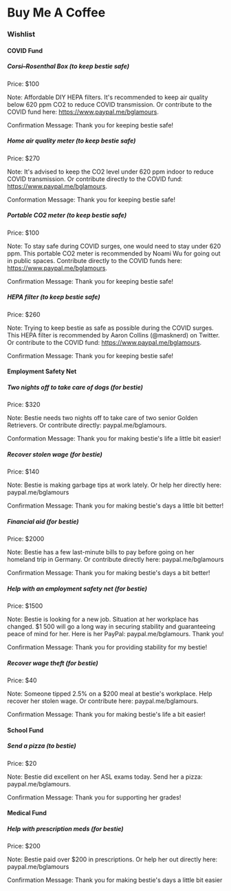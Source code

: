 # Buy Me A Coffee
### Wishlist
#### COVID Fund
##### Corsi–Rosenthal Box (to keep bestie safe)
Price: $100

Note: Affordable DIY HEPA filters. It's recommended to keep air quality below 620 ppm CO2 to reduce COVID transmission. Or contribute to the COVID fund here: https://www.paypal.me/bglamours.

Confirmation Message: Thank you for keeping bestie safe!
##### Home air quality meter (to keep bestie safe)
Price: $270

Note: It's advised to keep the CO2 level under 620 ppm indoor to reduce COVID transmission. Or contribute directly to the COVID fund: https://www.paypal.me/bglamours.

Conformation Message: Thank you for keeping bestie safe!
##### Portable CO2 meter (to keep bestie safe)
Price: $100

Note: To stay safe during COVID surges, one would need to stay under 620 ppm. This portable CO2 meter is recommended by Noami Wu for going out in public spaces. Contribute directly to the COVID funds here: https://www.paypal.me/bglamours.

Confirmation Message: Thank you for keeping bestie safe!
##### HEPA filter (to keep bestie safe)
Price: $260

Note: Trying to keep bestie as safe as possible during the COVID surges. This HEPA filter is recommended by Aaron Collins (@masknerd) on Twitter. Or contribute to the COVID fund: https://www.paypal.me/bglamours.

Confirmation Message: Thank you for keeping bestie safe!
#### Employment Safety Net
##### Two nights off to take care of dogs (for bestie)
Price: $320

Note: Bestie needs two nights off to take care of two senior Golden Retrievers. Or contribute directly: paypal.me/bglamours.

Conformation Message: Thank you for making bestie's life a little bit easier!
##### Recover stolen wage (for bestie)
Price: $140

Note: Bestie is making garbage tips at work lately. Or help her directly here: paypal.me/bglamours

Confirmation Message: Thank you for making bestie's days a little bit better!
##### Financial aid (for bestie)
Price: $2000

Note: Bestie has a few last-minute bills to pay before going on her homeland trip in Germany. Or contribute directly here: paypal.me/bglamours

Confirmation Message: Thank you for making bestie's days a bit better!
##### Help with an employment safety net (for bestie)
Price: $1500

Note: Bestie is looking for a new job. Situation at her workplace has changed. $1 500 will go a long way in securing stability and guaranteeing peace of mind for her. Here is her PayPal: paypal.me/bglamours. Thank you!

Confirmation Message: Thank you for providing stability for my bestie!
##### Recover wage theft (for bestie)
Price: $40 

Note: Someone tipped 2.5% on a $200 meal at bestie's workplace. Help recover her stolen wage. Or contribute here: paypal.me/bglamours.

Confirmation Message: Thank you for making bestie's life a bit easier!
####  School Fund
##### Send a pizza (to bestie)
Price: $20

Note: Bestie did excellent on her ASL exams today. Send her a pizza: paypal.me/bglamours.

Confirmation Message: Thank you for supporting her grades!
#### Medical Fund
##### Help with prescription meds (for bestie)
Price: $200

Note: Bestie paid over $200 in prescriptions. Or help her out directly here: paypal.me/bglamours

Confirmation Message: Thank you for making bestie's days a little bit easier
